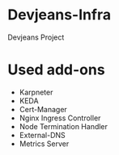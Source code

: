 # Devjeans-Infra
Devjeans Project

# Used add-ons
- Karpneter
- KEDA
- Cert-Manager
- Nginx Ingress Controller
- Node Termination Handler
- External-DNS
- Metrics Server
